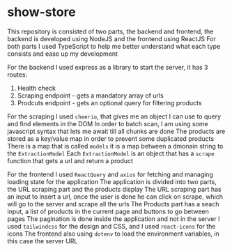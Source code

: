 # show-store

This repository is consisted of two parts, the backend and frontend, the backend is developed using NodeJS and the frontend using ReactJS
For both parts I used TypeScript to help me better understand what each type consists and ease up my development

For the backend I used express as a library to start the server, it has 3 routes:
1. Health check
2. Scraping endpoint - gets a mandatory array of urls
3. Prodcuts endpoint - gets an optional query for filtering products

For the scraping I used `cheerio`, that gives me an object I can use to query and find elements in the DOM
In order to batch scan, I am using some javascript syntax that lets me await till all chunks are done
The products are stored as a key/value map in order to prevent some duplicated products
There is a map that is called `models` it is a map between a dmonain string to the `ExtractionModel`
Each `ExtractionModel` is an object that has a `scrape` function that gets a url and return a product

For the frontend I used `ReactQuery` and `axios` for fetching and managing loading state for the application
The application is divided into two parts, the URL scraping part and the products display
The URL scraping part has an input to insert a url, once the user is done he can click on scrape, which will go to the server and scrape all the urls
The Products part has a seach input, a list of products in the current page and buttons to go between pages
The pagination is done inside the application and not in the server
I used `tailwindcss` for the design and CSS, and I used `react-icons` for the icons
The frontend also using `dotenv` to load the environment variables, in this case the server URL
